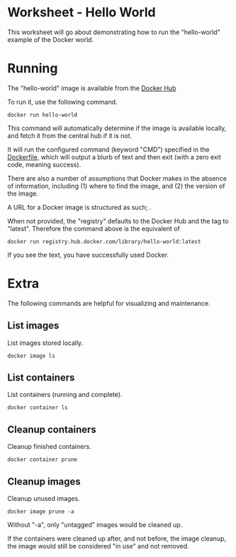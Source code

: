 # Worksheet - Hello World

This worksheet will go about demonstrating how to run the "hello-world" example 
of the Docker world.

# Running

The "hello-world" image is available from the [Docker Hub](https://hub.docker.com/_/hello-world)

To run it, use the following command.

```
docker run hello-world
```

This command will automatically determine if the image is available locally, and fetch it
from the central hub if it is not.

It will run the configured command (keyword "CMD") specified in the [Dockerfile](https://github.com/docker-library/hello-world/blob/master/Dockerfile-linux.template), which will output a blurb of text and then exit (with a zero exit code, meaning success).

There are also a number of assumptions that Docker makes in the absence of information, including (1) where to find the image, and (2) the version of the image.

A URL for a Docker image is structured as such; <registry><repo><tag>.

When not provided, the "registry" defaults to the Docker Hub and the tag to "latest". Therefore the command above is the equivalent of

```
docker run registry.hub.docker.com/library/hello-world:latest
```

If you see the text, you have successfully used Docker.

# Extra

The following commands are helpful for visualizing and maintenance.

## List images
List images stored locally.
```
docker image ls
```

## List containers
List containers (running and complete).
```
docker container ls
```

## Cleanup containers
Cleanup finished containers.
```
docker container prune
```

## Cleanup images
Cleanup unused images.
```
docker image prune -a
```

Without "-a", only "untagged" images would be cleaned up.

If the containers were cleaned up after, and not before, the image cleanup, the image would 
still be considered "in use" and not removed.